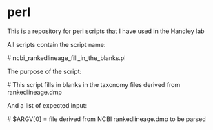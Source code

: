 # perl
This is a repository for perl scripts that I have used in the Handley lab

All scripts contain the script name:

\# ncbi_rankedlineage_fill_in_the_blanks.pl


The purpose of the script:

\# This script fills in blanks in the taxonomy files derived from rankedlineage.dmp


And a list of expected input:

\# $ARGV[0] = file derived from NCBI rankedlineage.dmp to be parsed
